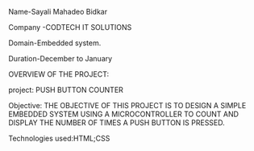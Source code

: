Name-Sayali Mahadeo Bidkar

Company -CODTECH IT SOLUTIONS

Domain-Embedded system.

Duration-December to January

OVERVIEW OF THE PROJECT:

project: PUSH BUTTON COUNTER

Objective: THE OBJECTIVE OF THIS PROJECT IS TO  DESIGN A SIMPLE EMBEDDED SYSTEM USING A
MICROCONTROLLER TO COUNT AND DISPLAY THE NUMBER
OF TIMES A PUSH BUTTON IS PRESSED.

Technologies used:HTML;CSS

